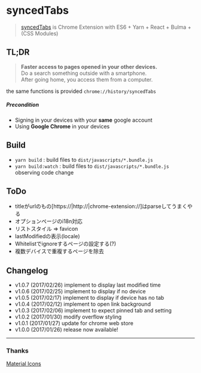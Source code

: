 # syncedTabs
> [syncedTabs](https://chrome.google.com/webstore/detail/syncedtabs/pidbmkbopopclkdjflnlcgnefcifdmno) is Chrome Extension with ES6 + Yarn + React + Bulma + (CSS Modules)


## TL;DR
> __Faster access to pages opened in your other devices.__  
Do a search something outside with a smartphone.  
After going home, you access them from a computer.

the same functions is provided `chrome://history/syncedTabs`  
##### Precondition
* Signing in your devices with your __same__ google account
* Using __Google Chrome__ in your devices


## Build
* `yarn build` : build files to `dist/javascripts/*.bundle.js`
* `yarn build:watch` : build files to `dist/javascripts/*.bundle.js` observing code change


## ToDo
* titleがurlのもの[https://|http://|chrome-extension://]はparseしてうまくやる
* オプションページのi18n対応
* リストスタイル => favicon
* lastModifiedの表示(locale)
* Whitelistでignoreするページの設定する(?)
* 複数デバイスで重複するページを除去


## Changelog
* v1.0.7 (2017/02/26) implement to display last modified time
* v1.0.6 (2017/02/25) implement to display if no device
* v1.0.5 (2017/02/17) implement to display if device has no tab
* v1.0.4 (2017/02/12) implement to open link background
* v1.0.3 (2017/02/06) implement to expect pinned tab and setting
* v1.0.2 (2017/01/30) modify overflow styling
* v1.0.1 (2017/01/27) update for chrome web store
* v1.0.0 (2017/01/26) release now available!

-------------

### Thanks
[Material Icons](https://www.google.com/design/icons/)

